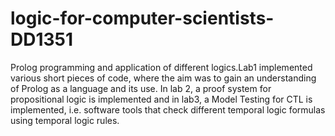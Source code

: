 # logic-for-computer-scientists-DD1351
Prolog programming and application of different logics.Lab1 implemented various short pieces of code, where the aim was to gain an understanding of Prolog as a language and its use.
In lab 2, a proof system for propositional logic is implemented and in lab3, a Model Testing for CTL is implemented, i.e. software tools that check different temporal logic formulas using temporal logic rules.
